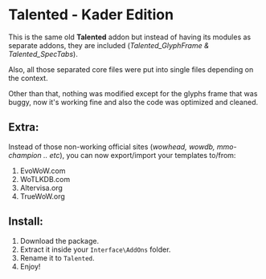 # Talented - Kader Edition

This is the same old **Talented** addon but instead of having its modules as separate addons, they are included (_Talented\_GlyphFrame & Talented\_SpecTabs_).

Also, all those separated core files were put into single files depending on the context.

Other than that, nothing was modified except for the glyphs frame that was buggy, now it's working fine and also the code was optimized and cleaned.

## Extra:

Instead of those non-working official sites (_wowhead, wowdb, mmo-champion .. etc_), you can now export/import your templates to/from:

1. EvoWoW.com
2. WoTLKDB.com
3. Altervisa.org
4. TrueWoW.org

## Install:

1. Download the package.
2. Extract it inside your `Interface\AddOns` folder.
3. Rename it to `Talented`.
4. Enjoy!
